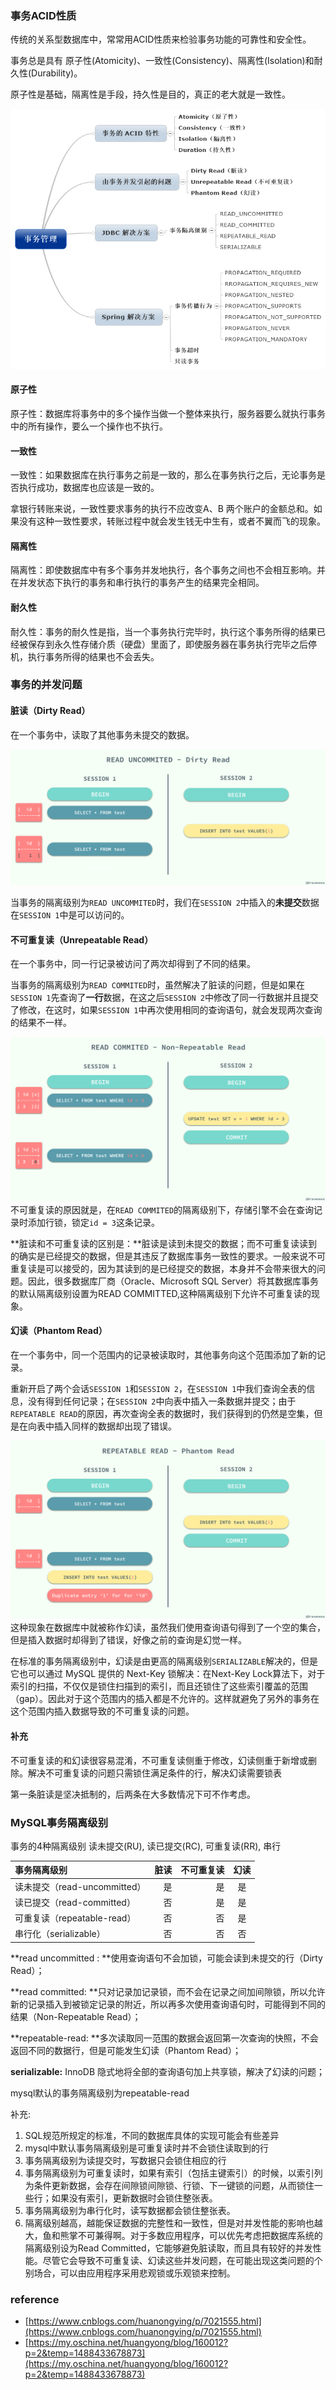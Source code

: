 ### 事务ACID性质

传统的关系型数据库中，常常用ACID性质来检验事务功能的可靠性和安全性。

事务总是具有 原子性\(Atomicity\)、一致性\(Consistency\)、隔离性\(Isolation\)和耐久性\(Durability\)。

原子性是基础，隔离性是手段，持久性是目的，真正的老大就是一致性。

![transaction](https://github.com/SwanSpouse/redis_go/blob/master/z_docs/database/transaction.png?raw=true)

#### 原子性

原子性：数据库将事务中的多个操作当做一个整体来执行，服务器要么就执行事务中的所有操作，要么一个操作也不执行。

#### 一致性

一致性：如果数据库在执行事务之前是一致的，那么在事务执行之后，无论事务是否执行成功，数据库也应该是一致的。

拿银行转账来说，一致性要求事务的执行不应改变A、B 两个账户的金额总和。如果没有这种一致性要求，转账过程中就会发生钱无中生有，或者不翼而飞的现象。

#### 隔离性

隔离性：即使数据库中有多个事务并发地执行，各个事务之间也不会相互影响。并在并发状态下执行的事务和串行执行的事务产生的结果完全相同。

#### 耐久性

耐久性：事务的耐久性是指，当一个事务执行完毕时，执行这个事务所得的结果已经被保存到永久性存储介质（硬盘）里面了，即使服务器在事务执行完毕之后停机，执行事务所得的结果也不会丢失。

### 事务的并发问题

#### 脏读（Dirty Read）

在一个事务中，读取了其他事务未提交的数据。

![](/assets/脏读.png)

当事务的隔离级别为`READ UNCOMMITED`时，我们在`SESSION 2`中插入的**未提交**数据在`SESSION 1`中是可以访问的。

#### 不可重复读（Unrepeatable Read）

在一个事务中，同一行记录被访问了两次却得到了不同的结果。

当事务的隔离级别为`READ COMMITED`时，虽然解决了脏读的问题，但是如果在`SESSION 1`先查询了**一行**数据，在这之后`SESSION 2`中修改了同一行数据并且提交了修改，在这时，如果`SESSION 1`中再次使用相同的查询语句，就会发现两次查询的结果不一样。

![](/assets/不可重复读.png)不可重复读的原因就是，在`READ COMMITED`的隔离级别下，存储引擎不会在查询记录时添加行锁，锁定`id = 3`这条记录。

**脏读和不可重复读的区别是：**脏读是读到未提交的数据；而不可重复读读到的确实是已经提交的数据，但是其违反了数据库事务一致性的要求。一般来说不可重复读是可以接受的，因为其读到的是已经提交的数据，本身并不会带来很大的问题。因此，很多数据库厂商（Oracle、Microsoft SQL Server）将其数据库事务的默认隔离级别设置为READ COMMITTED,这种隔离级别下允许不可重复读的现象。

#### 幻读（Phantom Read）

在一个事务中，同一个范围内的记录被读取时，其他事务向这个范围添加了新的记录。

重新开启了两个会话`SESSION 1`和`SESSION 2`，在`SESSION 1`中我们查询全表的信息，没有得到任何记录；在`SESSION 2`中向表中插入一条数据并提交；由于`REPEATABLE READ`的原因，再次查询全表的数据时，我们获得到的仍然是空集，但是在向表中插入同样的数据却出现了错误。

![](/assets/幻读.png)这种现象在数据库中就被称作幻读，虽然我们使用查询语句得到了一个空的集合，但是插入数据时却得到了错误，好像之前的查询是幻觉一样。

在标准的事务隔离级别中，幻读是由更高的隔离级别`SERIALIZABLE`解决的，但是它也可以通过 MySQL 提供的 Next-Key 锁解决：在Next-Key Lock算法下，对于索引的扫描，不仅仅是锁住扫描到的索引，而且还锁住了这些索引覆盖的范围（gap）。因此对于这个范围内的插入都是不允许的。这样就避免了另外的事务在这个范围内插入数据导致的不可重复读的问题。

#### 补充

不可重复读的和幻读很容易混淆，不可重复读侧重于修改，幻读侧重于新增或删除。解决不可重复读的问题只需锁住满足条件的行，解决幻读需要锁表

第一条脏读是坚决抵制的，后两条在大多数情况下可不作考虑。

### MySQL事务隔离级别

事务的4种隔离级别  读未提交\(RU\), 读已提交\(RC\), 可重复读\(RR\), 串行

| 事务隔离级别 | 脏读 | 不可重复读 | 幻读 |
| :--- | ---: | ---: | :---: |
| 读未提交（read-uncommitted） | 是 | 是 | 是 |
| 读已提交（read-committed） | 否 | 是 | 是 |
| 可重复读（repeatable-read） | 否 | 否 | 是 |
| 串行化（serializable） | 否 | 否 | 否 |

**read uncommitted : **使用查询语句不会加锁，可能会读到未提交的行（Dirty Read）；

**read committed: **只对记录加记录锁，而不会在记录之间加间隙锁，所以允许新的记录插入到被锁定记录的附近，所以再多次使用查询语句时，可能得到不同的结果（Non-Repeatable Read）；

**repeatable-read: **多次读取同一范围的数据会返回第一次查询的快照，不会返回不同的数据行，但是可能发生幻读（Phantom Read）；

**serializable:** InnoDB 隐式地将全部的查询语句加上共享锁，解决了幻读的问题；

mysql默认的事务隔离级别为repeatable-read

补充:  
1. SQL规范所规定的标准，不同的数据库具体的实现可能会有些差异  
2. mysql中默认事务隔离级别是可重复读时并不会锁住读取到的行  
3. 事务隔离级别为读提交时，写数据只会锁住相应的行  
4. 事务隔离级别为可重复读时，如果有索引（包括主键索引）的时候，以索引列为条件更新数据，会存在间隙锁间隙锁、行锁、下一键锁的问题，从而锁住一些行；如果没有索引，更新数据时会锁住整张表。  
5. 事务隔离级别为串行化时，读写数据都会锁住整张表。  
6. 隔离级别越高，越能保证数据的完整性和一致性，但是对并发性能的影响也越大，鱼和熊掌不可兼得啊。对于多数应用程序，可以优先考虑把数据库系统的隔离级别设为Read Committed，它能够避免脏读取，而且具有较好的并发性能。尽管它会导致不可重复读、幻读这些并发问题，在可能出现这类问题的个别场合，可以由应用程序采用悲观锁或乐观锁来控制。

### reference

* [https://www.cnblogs.com/huanongying/p/7021555.html](https://www.cnblogs.com/huanongying/p/7021555.html)
* [https://my.oschina.net/huangyong/blog/160012?p=2&temp=1488433678873](https://my.oschina.net/huangyong/blog/160012?p=2&temp=1488433678873)



